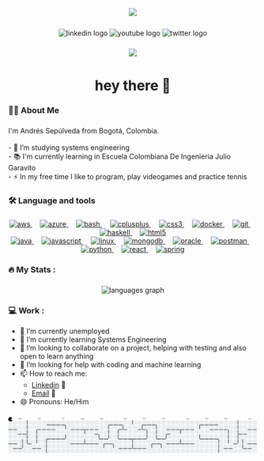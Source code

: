 <div align="center">
  <img height="150" src="https://media.giphy.com/media/M9gbBd9nbDrOTu1Mqx/giphy.gif"  />
</div>

###

<div align="center">
  <img src="https://img.shields.io/static/v1?message=LinkedIn&logo=linkedin&label=&color=0077B5&logoColor=white&labelColor=&style=for-the-badge" height="25" alt="linkedin logo"  />
  <img src="https://img.shields.io/static/v1?message=Youtube&logo=youtube&label=&color=FF0000&logoColor=white&labelColor=&style=for-the-badge" height="25" alt="youtube logo"  />
  <img src="https://img.shields.io/static/v1?message=Twitter&logo=twitter&label=&color=1DA1F2&logoColor=white&labelColor=&style=for-the-badge" height="25" alt="twitter logo"  />
</div>

###

<div align="center">
  <img src="https://visitor-badge.laobi.icu/badge?page_id=maurodesouza.maurodesouza&"  />
</div>

###

<h1 align="center">hey there 👋</h1>

###

<h3 align="left">👩‍💻  About Me</h3>

###

<p align="left">I'm Andrés Sepúlveda from Bogotá, Colombia.<br><br>- 🔭 I’m studying systems engineering<br>- 📚 I'm currently learning in Escuela Colombiana De Ingenieria Julio Garavito<br>- ⚡ In my free time I like to program, play videogames and practice tennis </p>

###

<h3 align="left">🛠 Language and tools</h3>

###

<div align="center">
  <a href="https://aws.amazon.com" target="_blank" rel="noreferrer">
    <img src="https://cdn.jsdelivr.net/gh/devicons/devicon/icons/amazonwebservices/amazonwebservices-original-wordmark.svg" alt="aws" width="40" height="40"/>
  </a>
  <img width="12" />
  <a href="https://azure.microsoft.com/en-in/" target="_blank" rel="noreferrer">
    <img src="https://cdn.jsdelivr.net/gh/devicons/devicon/icons/azure/azure-original.svg" alt="azure" width="40" height="40"/>
  </a>
  <img width="12" />
  <a href="https://www.gnu.org/software/bash/" target="_blank" rel="noreferrer">
    <img src="https://cdn.jsdelivr.net/gh/devicons/devicon/icons/bash/bash-original.svg" alt="bash" width="40" height="40"/>
  </a>
  <img width="12" />
  <a href="https://www.w3schools.com/cpp/" target="_blank" rel="noreferrer">
    <img src="https://cdn.jsdelivr.net/gh/devicons/devicon/icons/cplusplus/cplusplus-original.svg" alt="cplusplus" width="40" height="40"/>
  </a>
  <img width="12" />
  <a href="https://www.w3schools.com/css/" target="_blank" rel="noreferrer">
    <img src="https://cdn.jsdelivr.net/gh/devicons/devicon/icons/css3/css3-original.svg" alt="css3" width="40" height="40"/>
  </a>
  <img width="12" />
  <a href="https://www.docker.com/" target="_blank" rel="noreferrer">
    <img src="https://cdn.jsdelivr.net/gh/devicons/devicon/icons/docker/docker-original.svg" alt="docker" width="40" height="40"/>
  </a>
  <img width="12" />
  <a href="https://git-scm.com/" target="_blank" rel="noreferrer">
    <img src="https://cdn.jsdelivr.net/gh/devicons/devicon/icons/git/git-original.svg" alt="git" width="40" height="40"/>
  </a>
  <img width="12" />
  <a href="https://www.haskell.org/" target="_blank" rel="noreferrer">
    <img src="https://upload.wikimedia.org/wikipedia/commons/1/1c/Haskell-Logo.svg" alt="haskell" width="40" height="40"/>
  </a>
  <img width="12" />
  <a href="https://www.w3.org/html/" target="_blank" rel="noreferrer">
    <img src="https://cdn.jsdelivr.net/gh/devicons/devicon/icons/html5/html5-original.svg" alt="html5" width="40" height="40"/>
  </a>
</div>

<div align="center">
  <a href="https://www.java.com" target="_blank" rel="noreferrer">
    <img src="https://cdn.jsdelivr.net/gh/devicons/devicon/icons/java/java-original.svg" alt="java" width="40" height="40"/>
  </a>
  <img width="12" />
  <a href="https://developer.mozilla.org/en-US/docs/Web/JavaScript" target="_blank" rel="noreferrer">
    <img src="https://cdn.jsdelivr.net/gh/devicons/devicon/icons/javascript/javascript-original.svg" alt="javascript" width="40" height="40"/>
  </a>
  <img width="12" />
  <a href="https://www.linux.org/" target="_blank" rel="noreferrer">
    <img src="https://cdn.jsdelivr.net/gh/devicons/devicon/icons/linux/linux-original.svg" alt="linux" width="40" height="40"/>
  </a>
  <img width="12" />
  <a href="https://www.mongodb.com/" target="_blank" rel="noreferrer">
    <img src="https://cdn.jsdelivr.net/gh/devicons/devicon/icons/mongodb/mongodb-original.svg" alt="mongodb" width="40" height="40"/>
  </a>
  <img width="12" />
  <a href="https://www.oracle.com/" target="_blank" rel="noreferrer">
    <img src="https://cdn.jsdelivr.net/gh/devicons/devicon/icons/oracle/oracle-original.svg" alt="oracle" width="40" height="40"/>
  </a>
  <img width="12" />
  <a href="https://postman.com" target="_blank" rel="noreferrer">
    <img src="https://www.vectorlogo.zone/logos/getpostman/getpostman-icon.svg" alt="postman" width="40" height="40"/>
  </a>
  <img width="12" />
  <a href="https://www.python.org" target="_blank" rel="noreferrer">
    <img src="https://cdn.jsdelivr.net/gh/devicons/devicon/icons/python/python-original.svg" alt="python" width="40" height="40"/>
  </a>
  <img width="12" />
  <a href="https://reactjs.org/" target="_blank" rel="noreferrer">
    <img src="https://cdn.jsdelivr.net/gh/devicons/devicon/icons/react/react-original.svg" alt="react" width="40" height="40"/>
  </a>
  <img width="12" />
  <a href="https://spring.io/" target="_blank" rel="noreferrer">
    <img src="https://cdn.jsdelivr.net/gh/devicons/devicon/icons/spring/spring-original.svg" alt="spring" width="40" height="40"/>
  </a>
</div>


###

<h3 align="left">🔥   My Stats :</h3>

###

<div align="center">
  <img src="https://github-readme-stats.vercel.app/api/top-langs?username=CamiloFdez&locale=en&hide_title=false&layout=compact&card_width=320&langs_count=5&theme=dracula&hide_border=false&order=2" height="150" alt="languages graph"  />
</div>


###

<h3 align="left">💻   Work :</h3>

- 🔭 I’m currently unemployed
- 🌱 I’m currently learning Systems Engineering
- 👯 I’m looking to collaborate on a project, helping with testing and also open to learn anything
- 🤔 I’m looking for help with coding and machine learning
- 📫 How to reach me:
    - [Linkedin](https://www.linkedin.com/in/andr%C3%A9s-jacobo-sep%C3%BAlveda-s%C3%A1nchez-908430251/) 📌
    - [Email](jacobosepul12@gmail.com) 📧 
- 😄 Pronouns: He/Him

###

<picture>
  <source media="(prefers-color-scheme: dark)" srcset="https://raw.githubusercontent.com/CamiloFdez/CamiloFdez/output/pacman-contribution-graph-dark.svg">
  <source media="(prefers-color-scheme: light)" srcset="https://raw.githubusercontent.com/CamiloFdez/CamiloFdez/output/pacman-contribution-graph.svg">
  <img alt="pacman contribution graph" src="https://raw.githubusercontent.com/CamiloFdez/CamiloFdez/output/pacman-contribution-graph.svg">
</picture>

###
